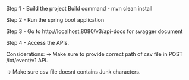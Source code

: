 Step 1 - Build the project 
Build command - mvn clean install

Step 2 - Run the spring boot application

Step 3 - Go to http://localhost:8080/v3/api-docs for swagger document

Step 4 - Access the APIs.

Considerations:
-> Make sure to provide correct path of csv file in POST /iot/event/v1 API.

-> Make sure csv file doesnt contains Junk characters.
